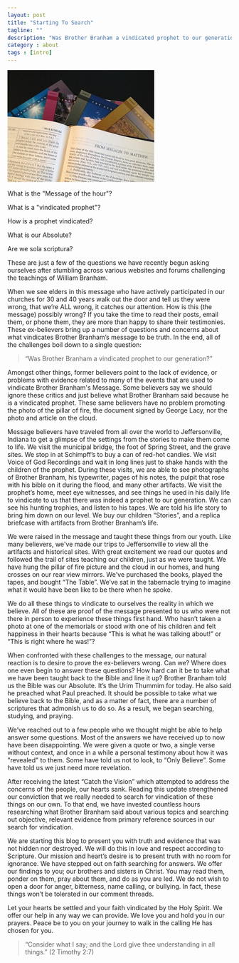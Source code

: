 ```yaml
---
layout: post
title: "Starting To Search"
tagline: ""
description: "Was Brother Branham a vindicated prophet to our generation?"
category : about
tags : [intro]
---
```


<img src="/assets/MessageBookAndBible.jpg" class="img-polaroid pull-right" alt="Message book laying over a Bible" />

What is the "Message of the hour"? 

What is a "vindicated prophet"?

How is a prophet vindicated?

What is our Absolute? 

Are we sola scriptura?

These are just a few of the questions we have recently begun asking ourselves after stumbling across various websites and forums challenging the teachings of William Branham.  

When we see elders in this message who have actively participated in our churches for 30 and 40 years walk out the door and tell us they were wrong, that we’re ALL wrong, it catches our attention.  How is this (the message) possibly wrong?  If you take the time to read their posts, email them, or phone them, they are more than happy to share their testimonies.   These ex-believers bring up a number of questions and concerns about what vindicates Brother Branham’s message to be truth.  In the end, all of the challenges boil down to a single question: 

>“Was Brother Branham a vindicated prophet to our generation?”  

Amongst other things, former believers point to the lack of evidence, or problems with evidence related to many of the events that are used to vindicate Brother Branham's Message.  Some believers say we should ignore these critics and just believe what Brother Branham said because he is a vindicated prophet.  These same believers have no problem promoting the photo of the pillar of fire, the document signed by George Lacy, nor the photo and article on the cloud.  

Message believers have traveled from all over the world to Jeffersonville, Indiana to get a glimpse of the settings from the stories to make them come to life.  We visit the municipal bridge, the foot of Spring Street, and the grave sites.  We stop in at Schimpff’s to buy a can of red-hot candies.  We visit Voice of God Recordings and wait in long lines just to shake hands with the children of the prophet.  During these visits, we are able to see photographs of Brother Branham, his typewriter, pages of his notes, the pulpit that rose with his bible on it during the flood, and many other artifacts.  We visit the prophet’s home, meet eye witnesses, and see things he used in his daily life to vindicate to us that there was indeed a prophet to our generation.  We can see his hunting trophies, and listen to his tapes.  We are told his life story to bring him down on our level.  We buy our children “Stories”, and a replica briefcase with artifacts from Brother Branham’s life.  

We were raised in the message and taught these things from our youth.  Like many believers, we've made our trips to Jeffersonville to view all the artifacts and historical sites.  With great excitement we read our quotes and followed the trail of sites teaching our children, just as we were taught.  We have hung the pillar of fire picture and the cloud in our homes, and hung crosses on our rear view mirrors.  We've purchased the books, played the tapes, and bought “The Table”.   We’ve sat in the tabernacle trying to imagine what it would have been like to be there when he spoke.  

We do all these things to vindicate to ourselves the reality in which we believe.  All of these are proof of the message presented to us who were not there in person to experience these things first hand. Who hasn’t taken a photo at one of the memorials or stood with one of his children and felt happiness in their hearts because “This is what he was talking about!” or “This is right where he was!”? 

When confronted with these challenges to the message, our natural reaction is to desire to prove the ex-believers wrong.  Can we?  Where does one even begin to answer these questions?  How hard can it be to take what we have been taught back to the Bible and line it up? Brother Branham told us the Bible was our Absolute.  It’s the Urim Thummim for today.  He also said he preached what Paul preached.  It should be possible to take what we believe back to the Bible, and as a matter of fact, there are a number of scriptures that admonish us to do so.  As a result, we began searching, studying, and praying.

We’ve reached out to a few people who we thought might be able to help answer some questions.  Most of the answers we have received up to now have been disappointing.   We were given a quote or two, a single verse without context, and once in a while a personal testimony about how it was "revealed" to them.  Some have told us not to look, to “Only Believe”.  Some have told us we just need more revelation.  

After receiving the latest “Catch the Vision” which attempted to address the concerns of the people, our hearts sank. Reading this update strengthened our conviction that we really needed to search for vindication of these things on our own.  To that end, we have invested countless hours researching what Brother Branham said about various topics and searching out objective, relevant evidence from primary reference sources in our search for vindication.

We are starting this blog to present you with truth and evidence that was not hidden nor destroyed.  We will do this in love and respect according to Scripture.  Our mission and heart’s desire is to present truth with no room for ignorance.  We have stepped out on faith searching for answers. We offer our findings to you; our brothers and sisters in Christ.  You may read them, ponder on them, pray about them, and do as you are led.  We do not wish to open a door for anger, bitterness, name calling, or bullying.  In fact, these things won’t be tolerated in our comment threads.  

Let your hearts be settled and your faith vindicated by the Holy Spirit.  We offer our help in any way we can provide.  We love you and hold you in our prayers.  Peace be to you on your journey to walk in the calling He has chosen for you.

>“Consider what I say; and the Lord give thee understanding in all things.” (2 Timothy 2:7)



